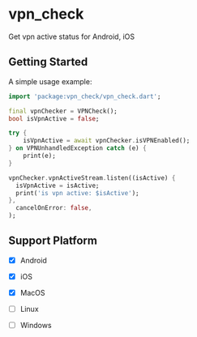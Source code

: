 # vpn_check

Get vpn active status for Android, iOS

## Getting Started

A simple usage example:

```dart
import 'package:vpn_check/vpn_check.dart';

final vpnChecker = VPNCheck();
bool isVpnActive = false;

try {
    isVpnActive = await vpnChecker.isVPNEnabled();
} on VPNUnhandledException catch (e) {
    print(e);
}

vpnChecker.vpnActiveStream.listen((isActive) {
  isVpnActive = isActive;
  print('is vpn active: $isActive');
},
  cancelOnError: false,
);
```
## Support Platform

- [x] Android
- [x] iOS
- [x] MacOS
- [ ] Linux
- [ ] Windows

